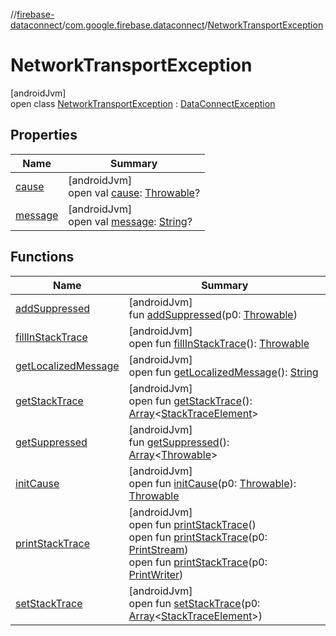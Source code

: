 //[firebase-dataconnect](../../../index.md)/[com.google.firebase.dataconnect](../index.md)/[NetworkTransportException](index.md)

# NetworkTransportException

[androidJvm]\
open class [NetworkTransportException](index.md) : [DataConnectException](../-data-connect-exception/index.md)

## Properties

| Name | Summary |
|---|---|
| [cause](../../com.google.firebase.dataconnect.apiproposal/-result-decode-exception/index.md#-654012527%2FProperties%2F1090735345) | [androidJvm]<br>open val [cause](../../com.google.firebase.dataconnect.apiproposal/-result-decode-exception/index.md#-654012527%2FProperties%2F1090735345): [Throwable](https://kotlinlang.org/api/latest/jvm/stdlib/kotlin/-throwable/index.html)? |
| [message](../../com.google.firebase.dataconnect.apiproposal/-result-decode-exception/index.md#1824300659%2FProperties%2F1090735345) | [androidJvm]<br>open val [message](../../com.google.firebase.dataconnect.apiproposal/-result-decode-exception/index.md#1824300659%2FProperties%2F1090735345): [String](https://kotlinlang.org/api/latest/jvm/stdlib/kotlin/-string/index.html)? |

## Functions

| Name | Summary |
|---|---|
| [addSuppressed](../../com.google.firebase.dataconnect.apiproposal/-result-decode-exception/index.md#282858770%2FFunctions%2F1090735345) | [androidJvm]<br>fun [addSuppressed](../../com.google.firebase.dataconnect.apiproposal/-result-decode-exception/index.md#282858770%2FFunctions%2F1090735345)(p0: [Throwable](https://kotlinlang.org/api/latest/jvm/stdlib/kotlin/-throwable/index.html)) |
| [fillInStackTrace](../../com.google.firebase.dataconnect.apiproposal/-result-decode-exception/index.md#-1102069925%2FFunctions%2F1090735345) | [androidJvm]<br>open fun [fillInStackTrace](../../com.google.firebase.dataconnect.apiproposal/-result-decode-exception/index.md#-1102069925%2FFunctions%2F1090735345)(): [Throwable](https://kotlinlang.org/api/latest/jvm/stdlib/kotlin/-throwable/index.html) |
| [getLocalizedMessage](../../com.google.firebase.dataconnect.apiproposal/-result-decode-exception/index.md#1043865560%2FFunctions%2F1090735345) | [androidJvm]<br>open fun [getLocalizedMessage](../../com.google.firebase.dataconnect.apiproposal/-result-decode-exception/index.md#1043865560%2FFunctions%2F1090735345)(): [String](https://kotlinlang.org/api/latest/jvm/stdlib/kotlin/-string/index.html) |
| [getStackTrace](../../com.google.firebase.dataconnect.apiproposal/-result-decode-exception/index.md#2050903719%2FFunctions%2F1090735345) | [androidJvm]<br>open fun [getStackTrace](../../com.google.firebase.dataconnect.apiproposal/-result-decode-exception/index.md#2050903719%2FFunctions%2F1090735345)(): [Array](https://kotlinlang.org/api/latest/jvm/stdlib/kotlin/-array/index.html)&lt;[StackTraceElement](https://developer.android.com/reference/kotlin/java/lang/StackTraceElement.html)&gt; |
| [getSuppressed](../../com.google.firebase.dataconnect.apiproposal/-result-decode-exception/index.md#672492560%2FFunctions%2F1090735345) | [androidJvm]<br>fun [getSuppressed](../../com.google.firebase.dataconnect.apiproposal/-result-decode-exception/index.md#672492560%2FFunctions%2F1090735345)(): [Array](https://kotlinlang.org/api/latest/jvm/stdlib/kotlin/-array/index.html)&lt;[Throwable](https://kotlinlang.org/api/latest/jvm/stdlib/kotlin/-throwable/index.html)&gt; |
| [initCause](../../com.google.firebase.dataconnect.apiproposal/-result-decode-exception/index.md#-418225042%2FFunctions%2F1090735345) | [androidJvm]<br>open fun [initCause](../../com.google.firebase.dataconnect.apiproposal/-result-decode-exception/index.md#-418225042%2FFunctions%2F1090735345)(p0: [Throwable](https://kotlinlang.org/api/latest/jvm/stdlib/kotlin/-throwable/index.html)): [Throwable](https://kotlinlang.org/api/latest/jvm/stdlib/kotlin/-throwable/index.html) |
| [printStackTrace](../../com.google.firebase.dataconnect.apiproposal/-result-decode-exception/index.md#-1769529168%2FFunctions%2F1090735345) | [androidJvm]<br>open fun [printStackTrace](../../com.google.firebase.dataconnect.apiproposal/-result-decode-exception/index.md#-1769529168%2FFunctions%2F1090735345)()<br>open fun [printStackTrace](../../com.google.firebase.dataconnect.apiproposal/-result-decode-exception/index.md#1841853697%2FFunctions%2F1090735345)(p0: [PrintStream](https://developer.android.com/reference/kotlin/java/io/PrintStream.html))<br>open fun [printStackTrace](../../com.google.firebase.dataconnect.apiproposal/-result-decode-exception/index.md#1175535278%2FFunctions%2F1090735345)(p0: [PrintWriter](https://developer.android.com/reference/kotlin/java/io/PrintWriter.html)) |
| [setStackTrace](../../com.google.firebase.dataconnect.apiproposal/-result-decode-exception/index.md#2135801318%2FFunctions%2F1090735345) | [androidJvm]<br>open fun [setStackTrace](../../com.google.firebase.dataconnect.apiproposal/-result-decode-exception/index.md#2135801318%2FFunctions%2F1090735345)(p0: [Array](https://kotlinlang.org/api/latest/jvm/stdlib/kotlin/-array/index.html)&lt;[StackTraceElement](https://developer.android.com/reference/kotlin/java/lang/StackTraceElement.html)&gt;) |
